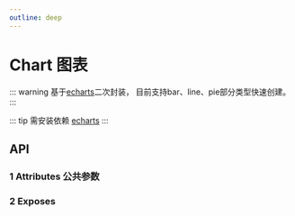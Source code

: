 ```yaml
---
outline: deep
---
```


# Chart 图表

::: warning 基于[echarts](https://echarts.apache.org/zh/option.html#title)二次封装， 目前支持bar、line、pie部分类型快速创建。
:::

::: tip 需安装依赖 [echarts](https://www.npmjs.com/package/echarts)
:::

## API

### 1 Attributes 公共参数

<ApiIntro :tableColumn="tableColumn" :tableData="tableData" />

### 2 Exposes

<ApiIntro :tableColumn="tableExposesColumn" :tableData="tableData2" />

<script setup>
import { tableColumn, tableExposesColumn } from '../../constant';
import { ref } from 'vue';

const tableData = ref([
  {
    name: 'template',
    desc: '模板类型，可选项：bar / line / pie，不传则完全自定义',
    type: 'ChartTemplateType',
    value: '-'
  },
  {
    name: 'width',
    desc: '图表宽度',
    type: 'number',
    value: '-'
  },
  {
    name: 'height',
    desc: '图表高度',
    type: 'number',
    value: '-'
  },
  {
    name: 'templatePatch',
    desc: '模板配置项，需template已配置',
    type: 'ChartTemplatePatchType',
    value: '{}'
  },
  {
    name: 'data',
    desc: '图表数据',
    type: 'ChartDataType',
    value: '{}'
  },
  {
    name: 'customOption',
    desc: '自定义配置项，完全参照echarts配置项',
    type: 'json',
    value: '{}'
  }
])

const tableData2 = ref([{
  name: 'echartObj',
  desc: 'echarts对象',
  type: 'object',
  value: '-'
}])
</script>
